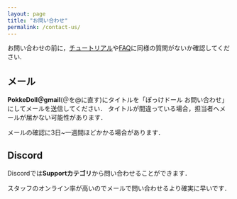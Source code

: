 ```yaml
---
layout: page
title: "お問い合わせ"
permalink: /contact-us/
---
```


お問い合わせの前に，[チュートリアル](/tutorial/)や[FAQ](/faq/)に同様の質問がないか確認してください.

## メール

**PokkeDoll＠gmail**(＠を@に直す)にタイトルを「ぽっけドール お問い合わせ」にしてメールを送信してください．
タイトルが間違っている場合，担当者へメールが届かない可能性があります．

メールの確認に3日~一週間ほどかかる場合があります．

## Discord

Discordでは**Supportカテゴリ**から問い合わせることができます．

スタッフのオンライン率が高いのでメールで問い合わせるより確実に早いです．

